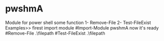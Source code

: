 # pwshmA
Module for power shell
some function
1- Remove-File
2- Test-FileExist
Examples>>
firest import module
#Import-Module pwshmA
now it's ready
#Remove-File .\filepath
#Test-FileExist .\filepath
